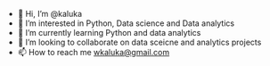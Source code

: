 - 👋 Hi, I’m @kaluka
- 👀 I’m interested in Python, Data science and Data analytics 
- 🌱 I’m currently learning Python and data analytics
- 💞️ I’m looking to collaborate on data sceicne and analytics projects
- 📫 How to reach me wkaluka@gmail.com 

<!---
kaluka/kaluka is a ✨ special ✨ repository because its `README.md` (this file) appears on your GitHub profile.
You can click the Preview link to take a look at your changes.
--->
